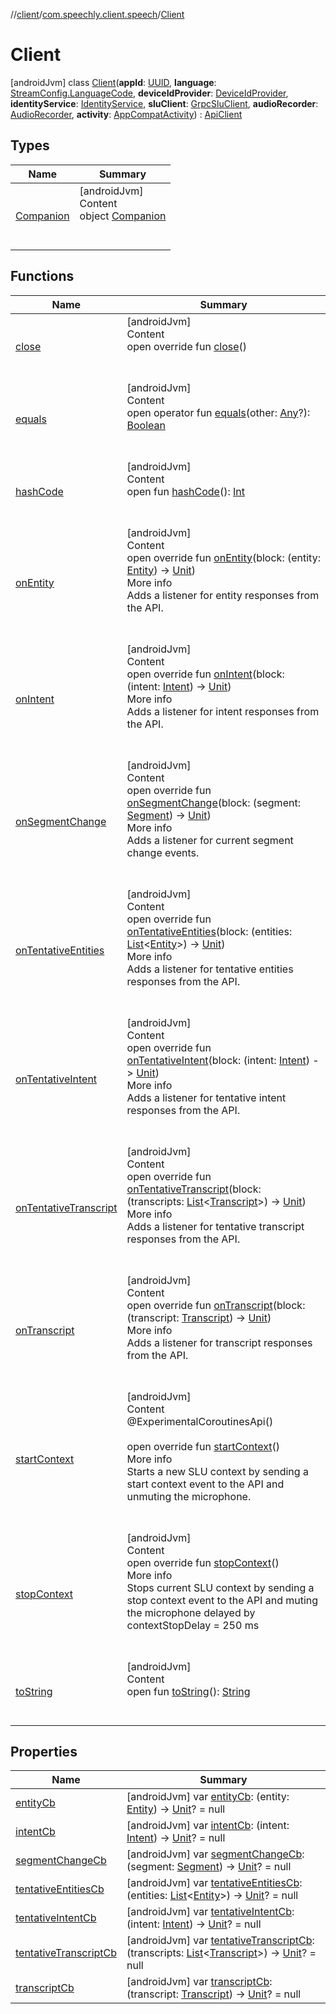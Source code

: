 //[client](../../index.md)/[com.speechly.client.speech](../index.md)/[Client](index.md)



# Client  
 [androidJvm] class [Client](index.md)(**appId**: [UUID](https://developer.android.com/reference/kotlin/java/util/UUID.html), **language**: [StreamConfig.LanguageCode](../../com.speechly.client.slu/-stream-config/-language-code/index.md), **deviceIdProvider**: [DeviceIdProvider](../../com.speechly.client.device/-device-id-provider/index.md), **identityService**: [IdentityService](../../com.speechly.client.identity/-identity-service/index.md), **sluClient**: [GrpcSluClient](../../com.speechly.client.slu/-grpc-slu-client/index.md), **audioRecorder**: [AudioRecorder](../-audio-recorder/index.md), **activity**: [AppCompatActivity](https://developer.android.com/reference/kotlin/androidx/appcompat/app/AppCompatActivity.html)) : [ApiClient](../-api-client/index.md)   


## Types  
  
|  Name|  Summary| 
|---|---|
| <a name="com.speechly.client.speech/Client.Companion///PointingToDeclaration/"></a>[Companion](-companion/index.md)| <a name="com.speechly.client.speech/Client.Companion///PointingToDeclaration/"></a>[androidJvm]  <br>Content  <br>object [Companion](-companion/index.md)  <br><br><br>


## Functions  
  
|  Name|  Summary| 
|---|---|
| <a name="com.speechly.client.speech/Client/close/#/PointingToDeclaration/"></a>[close](close.md)| <a name="com.speechly.client.speech/Client/close/#/PointingToDeclaration/"></a>[androidJvm]  <br>Content  <br>open override fun [close](close.md)()  <br><br><br>
| <a name="kotlin/Any/equals/#kotlin.Any?/PointingToDeclaration/"></a>[equals](../../com.speechly.ui/-speechly-button/index.md#%5Bkotlin%2FAny%2Fequals%2F%23kotlin.Any%3F%2FPointingToDeclaration%2F%5D%2FFunctions%2F-752291050)| <a name="kotlin/Any/equals/#kotlin.Any?/PointingToDeclaration/"></a>[androidJvm]  <br>Content  <br>open operator fun [equals](../../com.speechly.ui/-speechly-button/index.md#%5Bkotlin%2FAny%2Fequals%2F%23kotlin.Any%3F%2FPointingToDeclaration%2F%5D%2FFunctions%2F-752291050)(other: [Any](https://kotlinlang.org/api/latest/jvm/stdlib/kotlin/-any/index.html)?): [Boolean](https://kotlinlang.org/api/latest/jvm/stdlib/kotlin/-boolean/index.html)  <br><br><br>
| <a name="kotlin/Any/hashCode/#/PointingToDeclaration/"></a>[hashCode](../../com.speechly.ui/-speechly-button/index.md#%5Bkotlin%2FAny%2FhashCode%2F%23%2FPointingToDeclaration%2F%5D%2FFunctions%2F-752291050)| <a name="kotlin/Any/hashCode/#/PointingToDeclaration/"></a>[androidJvm]  <br>Content  <br>open fun [hashCode](../../com.speechly.ui/-speechly-button/index.md#%5Bkotlin%2FAny%2FhashCode%2F%23%2FPointingToDeclaration%2F%5D%2FFunctions%2F-752291050)(): [Int](https://kotlinlang.org/api/latest/jvm/stdlib/kotlin/-int/index.html)  <br><br><br>
| <a name="com.speechly.client.speech/Client/onEntity/#kotlin.Function1[com.speechly.client.slu.Entity,kotlin.Unit]/PointingToDeclaration/"></a>[onEntity](on-entity.md)| <a name="com.speechly.client.speech/Client/onEntity/#kotlin.Function1[com.speechly.client.slu.Entity,kotlin.Unit]/PointingToDeclaration/"></a>[androidJvm]  <br>Content  <br>open override fun [onEntity](on-entity.md)(block: (entity: [Entity](../../com.speechly.client.slu/-entity/index.md)) -> [Unit](https://kotlinlang.org/api/latest/jvm/stdlib/kotlin/-unit/index.html))  <br>More info  <br>Adds a listener for entity responses from the API.  <br><br><br>
| <a name="com.speechly.client.speech/Client/onIntent/#kotlin.Function1[com.speechly.client.slu.Intent,kotlin.Unit]/PointingToDeclaration/"></a>[onIntent](on-intent.md)| <a name="com.speechly.client.speech/Client/onIntent/#kotlin.Function1[com.speechly.client.slu.Intent,kotlin.Unit]/PointingToDeclaration/"></a>[androidJvm]  <br>Content  <br>open override fun [onIntent](on-intent.md)(block: (intent: [Intent](../../com.speechly.client.slu/-intent/index.md)) -> [Unit](https://kotlinlang.org/api/latest/jvm/stdlib/kotlin/-unit/index.html))  <br>More info  <br>Adds a listener for intent responses from the API.  <br><br><br>
| <a name="com.speechly.client.speech/Client/onSegmentChange/#kotlin.Function1[com.speechly.client.slu.Segment,kotlin.Unit]/PointingToDeclaration/"></a>[onSegmentChange](on-segment-change.md)| <a name="com.speechly.client.speech/Client/onSegmentChange/#kotlin.Function1[com.speechly.client.slu.Segment,kotlin.Unit]/PointingToDeclaration/"></a>[androidJvm]  <br>Content  <br>open override fun [onSegmentChange](on-segment-change.md)(block: (segment: [Segment](../../com.speechly.client.slu/-segment/index.md)) -> [Unit](https://kotlinlang.org/api/latest/jvm/stdlib/kotlin/-unit/index.html))  <br>More info  <br>Adds a listener for current segment change events.  <br><br><br>
| <a name="com.speechly.client.speech/Client/onTentativeEntities/#kotlin.Function1[kotlin.collections.List[com.speechly.client.slu.Entity],kotlin.Unit]/PointingToDeclaration/"></a>[onTentativeEntities](on-tentative-entities.md)| <a name="com.speechly.client.speech/Client/onTentativeEntities/#kotlin.Function1[kotlin.collections.List[com.speechly.client.slu.Entity],kotlin.Unit]/PointingToDeclaration/"></a>[androidJvm]  <br>Content  <br>open override fun [onTentativeEntities](on-tentative-entities.md)(block: (entities: [List](https://kotlinlang.org/api/latest/jvm/stdlib/kotlin.collections/-list/index.html)<[Entity](../../com.speechly.client.slu/-entity/index.md)>) -> [Unit](https://kotlinlang.org/api/latest/jvm/stdlib/kotlin/-unit/index.html))  <br>More info  <br>Adds a listener for tentative entities responses from the API.  <br><br><br>
| <a name="com.speechly.client.speech/Client/onTentativeIntent/#kotlin.Function1[com.speechly.client.slu.Intent,kotlin.Unit]/PointingToDeclaration/"></a>[onTentativeIntent](on-tentative-intent.md)| <a name="com.speechly.client.speech/Client/onTentativeIntent/#kotlin.Function1[com.speechly.client.slu.Intent,kotlin.Unit]/PointingToDeclaration/"></a>[androidJvm]  <br>Content  <br>open override fun [onTentativeIntent](on-tentative-intent.md)(block: (intent: [Intent](../../com.speechly.client.slu/-intent/index.md)) -> [Unit](https://kotlinlang.org/api/latest/jvm/stdlib/kotlin/-unit/index.html))  <br>More info  <br>Adds a listener for tentative intent responses from the API.  <br><br><br>
| <a name="com.speechly.client.speech/Client/onTentativeTranscript/#kotlin.Function1[kotlin.collections.List[com.speechly.client.slu.Transcript],kotlin.Unit]/PointingToDeclaration/"></a>[onTentativeTranscript](on-tentative-transcript.md)| <a name="com.speechly.client.speech/Client/onTentativeTranscript/#kotlin.Function1[kotlin.collections.List[com.speechly.client.slu.Transcript],kotlin.Unit]/PointingToDeclaration/"></a>[androidJvm]  <br>Content  <br>open override fun [onTentativeTranscript](on-tentative-transcript.md)(block: (transcripts: [List](https://kotlinlang.org/api/latest/jvm/stdlib/kotlin.collections/-list/index.html)<[Transcript](../../com.speechly.client.slu/-transcript/index.md)>) -> [Unit](https://kotlinlang.org/api/latest/jvm/stdlib/kotlin/-unit/index.html))  <br>More info  <br>Adds a listener for tentative transcript responses from the API.  <br><br><br>
| <a name="com.speechly.client.speech/Client/onTranscript/#kotlin.Function1[com.speechly.client.slu.Transcript,kotlin.Unit]/PointingToDeclaration/"></a>[onTranscript](on-transcript.md)| <a name="com.speechly.client.speech/Client/onTranscript/#kotlin.Function1[com.speechly.client.slu.Transcript,kotlin.Unit]/PointingToDeclaration/"></a>[androidJvm]  <br>Content  <br>open override fun [onTranscript](on-transcript.md)(block: (transcript: [Transcript](../../com.speechly.client.slu/-transcript/index.md)) -> [Unit](https://kotlinlang.org/api/latest/jvm/stdlib/kotlin/-unit/index.html))  <br>More info  <br>Adds a listener for transcript responses from the API.  <br><br><br>
| <a name="com.speechly.client.speech/Client/startContext/#/PointingToDeclaration/"></a>[startContext](start-context.md)| <a name="com.speechly.client.speech/Client/startContext/#/PointingToDeclaration/"></a>[androidJvm]  <br>Content  <br>@ExperimentalCoroutinesApi()  <br>  <br>open override fun [startContext](start-context.md)()  <br>More info  <br>Starts a new SLU context by sending a start context event to the API and unmuting the microphone.  <br><br><br>
| <a name="com.speechly.client.speech/Client/stopContext/#/PointingToDeclaration/"></a>[stopContext](stop-context.md)| <a name="com.speechly.client.speech/Client/stopContext/#/PointingToDeclaration/"></a>[androidJvm]  <br>Content  <br>open override fun [stopContext](stop-context.md)()  <br>More info  <br>Stops current SLU context by sending a stop context event to the API and muting the microphone delayed by contextStopDelay = 250 ms  <br><br><br>
| <a name="kotlin/Any/toString/#/PointingToDeclaration/"></a>[toString](-companion/index.md#%5Bkotlin%2FAny%2FtoString%2F%23%2FPointingToDeclaration%2F%5D%2FFunctions%2F-752291050)| <a name="kotlin/Any/toString/#/PointingToDeclaration/"></a>[androidJvm]  <br>Content  <br>open fun [toString](-companion/index.md#%5Bkotlin%2FAny%2FtoString%2F%23%2FPointingToDeclaration%2F%5D%2FFunctions%2F-752291050)(): [String](https://kotlinlang.org/api/latest/jvm/stdlib/kotlin/-string/index.html)  <br><br><br>


## Properties  
  
|  Name|  Summary| 
|---|---|
| <a name="com.speechly.client.speech/Client/entityCb/#/PointingToDeclaration/"></a>[entityCb](entity-cb.md)| <a name="com.speechly.client.speech/Client/entityCb/#/PointingToDeclaration/"></a> [androidJvm] var [entityCb](entity-cb.md): (entity: [Entity](../../com.speechly.client.slu/-entity/index.md)) -> [Unit](https://kotlinlang.org/api/latest/jvm/stdlib/kotlin/-unit/index.html)? = null   <br>
| <a name="com.speechly.client.speech/Client/intentCb/#/PointingToDeclaration/"></a>[intentCb](intent-cb.md)| <a name="com.speechly.client.speech/Client/intentCb/#/PointingToDeclaration/"></a> [androidJvm] var [intentCb](intent-cb.md): (intent: [Intent](../../com.speechly.client.slu/-intent/index.md)) -> [Unit](https://kotlinlang.org/api/latest/jvm/stdlib/kotlin/-unit/index.html)? = null   <br>
| <a name="com.speechly.client.speech/Client/segmentChangeCb/#/PointingToDeclaration/"></a>[segmentChangeCb](segment-change-cb.md)| <a name="com.speechly.client.speech/Client/segmentChangeCb/#/PointingToDeclaration/"></a> [androidJvm] var [segmentChangeCb](segment-change-cb.md): (segment: [Segment](../../com.speechly.client.slu/-segment/index.md)) -> [Unit](https://kotlinlang.org/api/latest/jvm/stdlib/kotlin/-unit/index.html)? = null   <br>
| <a name="com.speechly.client.speech/Client/tentativeEntitiesCb/#/PointingToDeclaration/"></a>[tentativeEntitiesCb](tentative-entities-cb.md)| <a name="com.speechly.client.speech/Client/tentativeEntitiesCb/#/PointingToDeclaration/"></a> [androidJvm] var [tentativeEntitiesCb](tentative-entities-cb.md): (entities: [List](https://kotlinlang.org/api/latest/jvm/stdlib/kotlin.collections/-list/index.html)<[Entity](../../com.speechly.client.slu/-entity/index.md)>) -> [Unit](https://kotlinlang.org/api/latest/jvm/stdlib/kotlin/-unit/index.html)? = null   <br>
| <a name="com.speechly.client.speech/Client/tentativeIntentCb/#/PointingToDeclaration/"></a>[tentativeIntentCb](tentative-intent-cb.md)| <a name="com.speechly.client.speech/Client/tentativeIntentCb/#/PointingToDeclaration/"></a> [androidJvm] var [tentativeIntentCb](tentative-intent-cb.md): (intent: [Intent](../../com.speechly.client.slu/-intent/index.md)) -> [Unit](https://kotlinlang.org/api/latest/jvm/stdlib/kotlin/-unit/index.html)? = null   <br>
| <a name="com.speechly.client.speech/Client/tentativeTranscriptCb/#/PointingToDeclaration/"></a>[tentativeTranscriptCb](tentative-transcript-cb.md)| <a name="com.speechly.client.speech/Client/tentativeTranscriptCb/#/PointingToDeclaration/"></a> [androidJvm] var [tentativeTranscriptCb](tentative-transcript-cb.md): (transcripts: [List](https://kotlinlang.org/api/latest/jvm/stdlib/kotlin.collections/-list/index.html)<[Transcript](../../com.speechly.client.slu/-transcript/index.md)>) -> [Unit](https://kotlinlang.org/api/latest/jvm/stdlib/kotlin/-unit/index.html)? = null   <br>
| <a name="com.speechly.client.speech/Client/transcriptCb/#/PointingToDeclaration/"></a>[transcriptCb](transcript-cb.md)| <a name="com.speechly.client.speech/Client/transcriptCb/#/PointingToDeclaration/"></a> [androidJvm] var [transcriptCb](transcript-cb.md): (transcript: [Transcript](../../com.speechly.client.slu/-transcript/index.md)) -> [Unit](https://kotlinlang.org/api/latest/jvm/stdlib/kotlin/-unit/index.html)? = null   <br>

